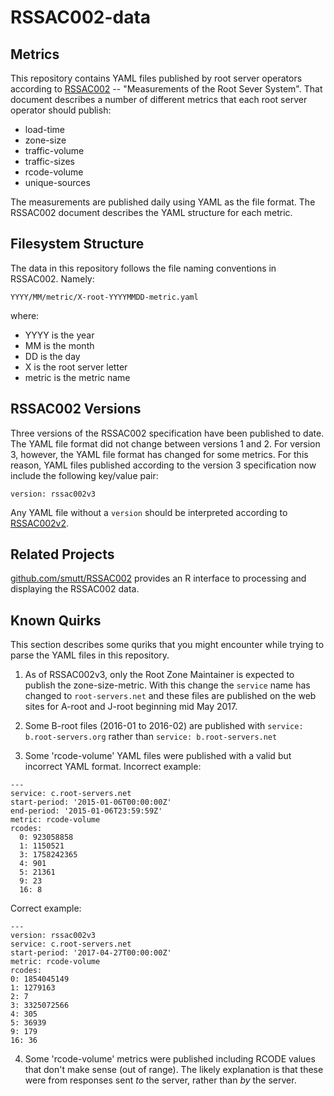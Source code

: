 RSSAC002-data
=============

Metrics
-------

This repository contains YAML files published by root server operators
according to [RSSAC002](https://www.icann.org/en/system/files/files/rssac-002-measurements-root-06jun16-en.pdf) -- "Measurements of the Root Sever System".
That document describes a number of different metrics that each root
server operator should publish:

  * load-time
  * zone-size
  * traffic-volume
  * traffic-sizes
  * rcode-volume
  * unique-sources

The measurements are published daily using YAML as the file format.
The RSSAC002 document describes the YAML structure for each metric.


Filesystem Structure
--------------------

The data in this repository follows the file naming conventions in RSSAC002.  Namely:

    YYYY/MM/metric/X-root-YYYYMMDD-metric.yaml

where:

  * YYYY is the year
  * MM is the month
  * DD is the day
  * X is the root server letter
  * metric is the metric name

RSSAC002 Versions
-----------------

Three versions of the RSSAC002 specification have been published to date.
The YAML file format did not change between versions 1 and 2.  For version
3, however, the YAML file format has changed for some metrics.  For this
reason, YAML files published according to the version 3 specification
now include the following key/value pair:

    version: rssac002v3

Any YAML file without a `version` should be interpreted according to [RSSAC002v2](https://www.icann.org/en/system/files/files/rssac-002-measurements-root-07jan16-en.pdf).

Related Projects
----------------

[github.com/smutt/RSSAC002](https://github.com/smutt/RSSAC002) provides an R interface to processing and displaying the RSSAC002 data.


Known Quirks
------------

This section describes some quriks that you might encounter while trying
to parse the YAML files in this repository.

 1. As of RSSAC002v3, only the Root Zone Maintainer is expected to publish the zone-size-metric.  With this change the `service` name has changed to `root-servers.net` and these files are published on the web sites for A-root and J-root beginning mid May 2017.

 2. Some B-root files (2016-01 to 2016-02) are published with `service: b.root-servers.org` rather than `service: b.root-servers.net`

 3. Some 'rcode-volume' YAML files were published with a valid but incorrect YAML format.  Incorrect example:

```
---
service: c.root-servers.net
start-period: '2015-01-06T00:00:00Z'
end-period: '2015-01-06T23:59:59Z'
metric: rcode-volume
rcodes:
  0: 923058858
  1: 1150521
  3: 1758242365
  4: 901
  5: 21361
  9: 23
  16: 8
```

Correct example:

```
---
version: rssac002v3
service: c.root-servers.net
start-period: '2017-04-27T00:00:00Z'
metric: rcode-volume
rcodes:
0: 1854045149
1: 1279163
2: 7
3: 3325072566
4: 305
5: 36939
9: 179
16: 36

```

 4. Some 'rcode-volume' metrics were published including RCODE values that don't make sense (out of range).  The likely explanation is that these were from responses sent *to* the server, rather than *by* the server.

